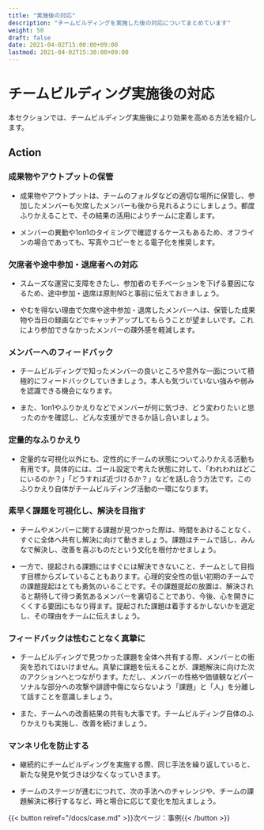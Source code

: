 ```yaml
---
title: "実施後の対応"
description: "チームビルディングを実施した後の対応についてまとめています"
weight: 50
draft: false
date: 2021-04-02T15:00:00+09:00
lastmod: 2021-04-02T15:30:00+09:00
---
```


# チームビルディング実施後の対応
 
本セクションでは、チームビルディング実施後により効果を高める方法を紹介します。

## Action


### 成果物やアウトプットの保管

- 成果物やアウトプットは、チームのフォルダなどの適切な場所に保管し、参加したメンバーも欠席したメンバーも後から見れるようにしましょう。都度ふりかえることで、その結果の活用によりチームに定着します。

- メンバーの異動や1on1のタイミングで確認するケースもあるため、オフラインの場合であっても、写真やコピーをとる電子化を推奨します。


### 欠席者や途中参加・退席者への対応

-  スムーズな運営に支障をきたし、参加者のモチベーションを下げる要因になるため、途中参加・退席は原則NGと事前に伝えておきましょう。

-  やむを得ない理由で欠席や途中参加・退席したメンバーへは、保管した成果物や当日の録画などでキャッチアップしてもらうことが望ましいです。これにより参加できなかったメンバーの疎外感を軽減します。


### メンバーへのフィードバック

- チームビルディングで知ったメンバーの良いところや意外な一面について積極的にフィードバックしていきましょう。本人も気づいていない強みや弱みを認識できる機会になります。

- また、1on1やふりかえりなどでメンバーが何に気づき、どう変わりたいと思ったのかを確認し、どんな支援ができるか話し合いましょう。


### 定量的なふりかえり

- 定量的な可視化以外にも、定性的にチームの状態についてふりかえる活動も有用です。具体的には、ゴール設定で考えた状態に対して、「われわれはどこにいるのか？」「どうすれば近づけるか？」などを話し合う方法です。このふりかえり自体がチームビルディング活動の一環になります。


### 素早く課題を可視化し、解決を目指す

- チームやメンバーに関する課題が見つかった際は、時間をあけることなく、すぐに全体へ共有し解決に向けて動きましょう。課題はチームで話し、みんなで解決し、改善を喜ぶものだという文化を根付かせましょう。

- 一方で、提起される課題にはすぐには解決できないこと、チームとして目指す目標からズレていることもあります。心理的安全性の低い初期のチームでの課題提起はとても勇気のいることです。その課題提起の放置は、解決されると期待して待つ勇気あるメンバーを裏切ることであり、今後、心を開きにくくする要因にもなり得ます。提起された課題は着手するかしないかを選定し、その理由をチームに伝えましょう。


### フィードバックは怯むことなく真摯に

- チームビルディングで見つかった課題を全体へ共有する際、メンバーとの衝突を恐れてはいけません。真摯に課題を伝えることが、課題解決に向けた次のアクションへとつながります。ただし、メンバーの性格や価値観などパーソナルな部分への攻撃や誹謗中傷にならないよう「課題」と「人」を分離して話すことを意識しましょう。

- また、チームへの改善結果の共有も大事です。チームビルディング自体のふりかえりも実施し、改善を続けましょう。

### マンネリ化を防止する

- 継続的にチームビルディングを実施する際、同じ手法を繰り返していると、新たな発見や気づきは少なくなっていきます。

- チームのステージが進むにつれて、次の手法へのチャレンジや、チームの課題解決に移行するなど、時と場合に応じて変化を加えましょう。


{{< button relref="/docs/case.md" >}}次ページ：事例{{< /button >}}
